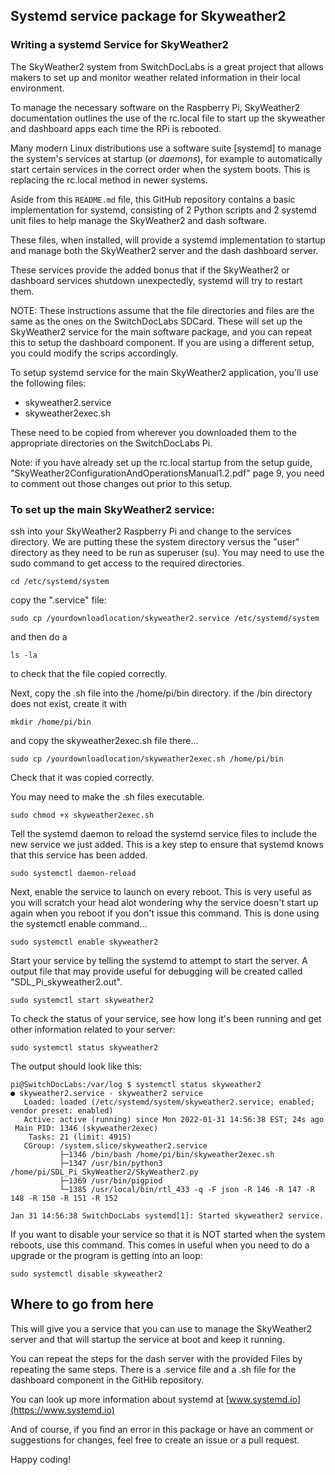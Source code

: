 ## Systemd service package for Skyweather2

### Writing a systemd Service for SkyWeather2


The SkyWeather2 system from SwitchDocLabs is a great project that allows makers to set up and monitor weather related information in their local environment.

To manage the necessary software on the Raspberry Pi, SkyWeather2 documentation outlines the use of the rc.local file to start up the skyweather and dashboard apps each time the RPi is rebooted.

Many modern Linux distributions use a software suite [systemd] to manage the system's services at startup (or *daemons*), for example to automatically start certain services in the correct order when the system boots. This is replacing the rc.local method in newer systems.

Aside from this `README.md` file, this GitHub repository contains a basic
implementation for systemd, consisting of 2 Python scripts
and 2 systemd unit files to help manage the SkyWeather2 and dash software.

These files, when installed, will provide a systemd implementation to startup and manage both the SkyWeather2 server and the dash dashboard server.

These services provide the added bonus that if the SkyWeather2 or dashboard services shutdown unexpectedly, systemd will try to restart them.

NOTE: These instructions assume that the file directories and files are the same as the ones on the SwitchDocLabs SDCard. These will set up the SkyWeather2 service for the main software package, and you can repeat this to setup the dashboard component. If you are using a different setup, you could modify the scrips accordingly.

To setup systemd service for the main SkyWeather2 application, you'll use the following files:

- skyweather2.service
- skyweather2exec.sh

These need to be copied from wherever you downloaded them to the appropriate directories on the SwitchDocLabs Pi.


Note: if you have already set up the rc.local startup from the setup guide, "SkyWeather2ConfigurationAndOperationsManual1.2.pdf" page 9, you need to comment out those changes out prior to this setup.


### To set up the main SkyWeather2 service:

ssh into your SkyWeather2 Raspberry Pi and change to the services directory. We are putting these the system directory versus the "user" directory as they need to be run as superuser (su). You may need to use the sudo command to get access to the required directories.

```
cd /etc/systemd/system

```

copy the ".service" file:

```
sudo cp /yourdownloadlocation/skyweather2.service /etc/systemd/system
```
and then do a

```
ls -la
```
to check that the file copied correctly.

Next, copy the .sh file into the /home/pi/bin directory.
if the /bin directory does not exist, create it with

```
mkdir /home/pi/bin
```

and copy the skyweather2exec.sh file there...

```
sudo cp /yourdownloadlocation/skyweather2exec.sh /home/pi/bin
```

Check that it was copied correctly.

You may need to make the .sh files executable.

```
sudo chmod +x skyweather2exec.sh
```

Tell the systemd daemon to reload the systemd service files to include the new service we just added. This is a key step to ensure that systemd knows that this service has been added.

```
sudo systemctl daemon-reload
```

Next, enable the service to launch on every reboot. This is very useful as you will scratch your head alot wondering why the service doesn't start up again when you reboot if you don't issue this command. This is done using the systemctl enable command...

```
sudo systemctl enable skyweather2
```

Start your service by telling the systemd to attempt to start the server. A output file that may provide useful for debugging will be created called "SDL_Pi_skyweather2.out".

```
sudo systemctl start skyweather2
```

To check the status of your service, see how long it's been running and get other information related to your server:

```
sudo systemctl status skyweather2
```

The output should look like this:
```
pi@SwitchDocLabs:/var/log $ systemctl status skyweather2
● skyweather2.service - skyweather2 service
   Loaded: loaded (/etc/systemd/system/skyweather2.service; enabled; vendor preset: enabled)
   Active: active (running) since Mon 2022-01-31 14:56:38 EST; 24s ago
 Main PID: 1346 (skyweather2exec)
    Tasks: 21 (limit: 4915)
   CGroup: /system.slice/skyweather2.service
           ├─1346 /bin/bash /home/pi/bin/skyweather2exec.sh
           ├─1347 /usr/bin/python3 /home/pi/SDL_Pi_SkyWeather2/SkyWeather2.py
           ├─1369 /usr/bin/pigpiod
           └─1385 /usr/local/bin/rtl_433 -q -F json -R 146 -R 147 -R 148 -R 150 -R 151 -R 152

Jan 31 14:56:38 SwitchDocLabs systemd[1]: Started skyweather2 service.
```


If you want to disable your service so that it is NOT started when the system reboots, use this command. This comes in useful when you need to do a upgrade or the program is getting into an loop:

```
sudo systemctl disable skyweather2
```

## Where to go from here

This will give you a service that you can use to manage the SkyWeather2 server and that will startup the service at boot and keep it running.

You can repeat the steps for the dash server with the provided Files by repeating the same steps. There is a .service file and a .sh file for the dashboard component in the GitHib repository.

You can look up more information about systemd at [www.systemd.io](https://www.systemd.io)

And of course, if you find an error in this package or have an comment or suggestions for changes, feel free to create an issue or a pull request.

Happy coding!
